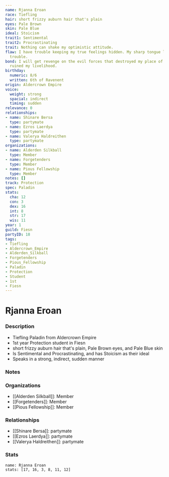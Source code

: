 ```yaml
---
name: Rjanna Eroan
race: Tiefling
hair: short frizzy auburn hair that's plain
eyes: Pale Brown
skin: Pale Blue
ideal: Stoicism
trait1: Sentimental
trait2: Procrastinating
trait: Nothing can shake my optimistic attitude.
flaw: I have trouble keeping my true feelings hidden. My sharp tongue lands me in
  trouble.
bond: I will get revenge on the evil forces that destroyed my place of business and
  ruined my livelihood.
birthday:
  numeric: 8/6
  written: 6th of Ravenent
origin: Aldercrown Empire
voice:
  weight: strong
  spacial: indirect
  timing: sudden
relevance: 0
relationships:
- name: Shinare Bersa
  type: partymate
- name: Ezros Laerdya
  type: partymate
- name: Valerya Haldreithen
  type: partymate
organizations:
- name: Alderden Silkball
  type: Member
- name: Forgetenders
  type: Member
- name: Pious Fellowship
  type: Member
notes: []
track: Protection
spec: Paladin
stats:
  cha: 12
  con: 3
  dex: 16
  int: 8
  str: 17
  wis: 11
year: 1
guild: Fiesn
partyID: 18
tags:
- Tiefling
- Aldercrown_Empire
- Alderden_Silkball
- Forgetenders
- Pious_Fellowship
- Paladin
- Protection
- Student
- 1st
- Fiesn
---
```

# Rjanna Eroan
### Description
- Tiefling Paladin from Aldercrown Empire
- 1st year Protection student in Fiesn
- short frizzy auburn hair that's plain, Pale Brown eyes, and Pale Blue skin
- Is Sentimental and Procrastinating, and has Stoicism as their ideal
- Speaks in a strong, indirect, sudden manner

### Notes

### Organizations
- [[Alderden Silkball]]: Member
- [[Forgetenders]]: Member
- [[Pious Fellowship]]: Member

### Relationships
- [[Shinare Bersa]]: partymate
- [[Ezros Laerdya]]: partymate
- [[Valerya Haldreithen]]: partymate

### Stats
```statblock
name: Rjanna Eroan
stats: [17, 16, 3, 8, 11, 12]
```